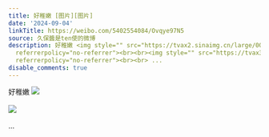 ```yaml
---
title: 好稚嫩 [图片][图片]
date: '2024-09-04'
linkTitle: https://weibo.com/5402554084/Ovqye97N5
source: 久保醬是ten使的微博
description: 好稚嫩 <img style="" src="https://tvax2.sinaimg.cn/large/005TCz76gy1htbpkt5m1bj30u01407bm.jpg"
  referrerpolicy="no-referrer"><br><br><img style="" src="https://tvax3.sinaimg.cn/large/005TCz76gy1htbpkv82o1j30u0140gvs.jpg"
  referrerpolicy="no-referrer"><br><br> ...
disable_comments: true
---
```

好稚嫩 <img style="" src="https://tvax2.sinaimg.cn/large/005TCz76gy1htbpkt5m1bj30u01407bm.jpg" referrerpolicy="no-referrer"><br><br><img style="" src="https://tvax3.sinaimg.cn/large/005TCz76gy1htbpkv82o1j30u0140gvs.jpg" referrerpolicy="no-referrer"><br><br> ...
